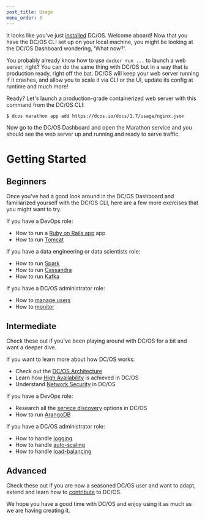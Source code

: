 ```yaml
---
post_title: Usage
menu_order: 3
---
```


It looks like you've just [installed](/install/) DC/OS. Welcome aboard! Now that you have the DC/OS CLI set up on your local machine, you might be looking at the DC/OS Dashboard wondering, 'What now?'.

You probably already know how to use `docker run ...` to launch a web server, right? You can do the same thing with DC/OS but in a way that is production ready, right off the bat. DC/OS will keep your web server running if it crashes, and allow you to scale it via CLI or the UI, update its config at runtime and much more!

Ready? Let's launch a production-grade containerized web server with this command from the DC/OS CLI:

```bash
$ dcos marathon app add https://dcos.io/docs/1.7/usage/nginx.json
```

Now go to the DC/OS Dashboard and open the Marathon service and you should see the web server up and running and ready to serve traffic.

# Getting Started

## Beginners

Once you've had a good look around in the DC/OS Dashboard and familiarized yourself with the DC/OS CLI, here are a few more exercises that you might want to try.

If you have a DevOps role:

- How to run a [Ruby on Rails app](/docs/1.7/usage/tutorials/ruby-on-rails/) app
- How to run [Tomcat](/docs/1.7/usage/tutorials/tomcat/)

If you have a data engineering or data scientists role:

- How to run [Spark](/docs/1.7/usage/tutorials/spark/)
- How to run [Cassandra](/docs/1.7/usage/tutorials/cassandra/)
- How to run [Kafka](/docs/1.7/usage/tutorials/kafka/)

If you have a DC/OS administrator role:

- How to [manage users](/docs/1.7/administration/user-management/)
- How to [monitor](/docs/1.7/administration/monitoring/)

## Intermediate

Check these out if you've been playing around with DC/OS for a bit and want a deeper dive.

If you want to learn more about how DC/OS works:

- Check out the [DC/OS Architecture](/docs/1.7/overview/architecture/)
- Learn how [High Availability](/docs/1.7/overview/high-availability/) is achieved in DC/OS
- Understand [Network Security](/docs/1.7/overview/security/) in DC/OS

If you have a DevOps role:

- Research all the [service discovery](/docs/1.7/usage/service-discovery/) options in DC/OS
- How to run [ArangoDB](/docs/1.7/usage/tutorials/arangodb/)

If you have a DC/OS administrator role:

- How to handle [logging](/docs/1.7/administration/logging/)
- How to handle [auto-scaling](/docs/1.7/usage/tutorials/autoscaling/)
- How to handle [load-balancing](/docs/1.7/usage/service-discovery/marathon-lb/)

## Advanced

Check these out if you are now a seasoned DC/OS user and want to adapt, extend and learn how to [contribute](/contribute) to DC/OS.

We hope you have a good time with DC/OS and enjoy using it as much as we are having creating it.
